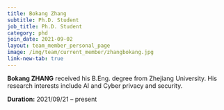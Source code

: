 ```yaml
---
title: Bokang Zhang
subtitle: Ph.D. Student
job_title: Ph.D. Student
category: phd
join_date: 2021-09-02
layout: team_member_personal_page
image: /img/team/current_member/zhangbokang.jpg
link-new-tab: true
---
```


**Bokang ZHANG** received his B.Eng. degree from Zhejiang University. His research interests include AI and Cyber privacy and security.

**Duration:** 2021/09/21 – present
